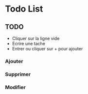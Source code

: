 # Todo List

## TODO
- Cliquer sur la ligne vide 
- Ecrire une tache
- Entrer ou cliquer sur + pour ajouter
### Ajouter

### Supprimer

### Modifier
